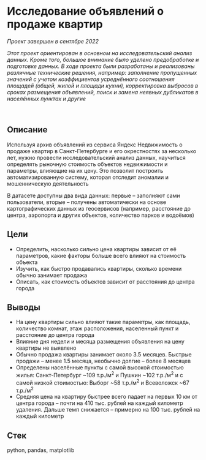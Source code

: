 # Исследование объявлений о продаже квартир
*Проект завершен в сентябре 2022*

*Этот проект ориентирован в основном на исследовательский анализ данных. Кроме того, большое внимание было уделено предобработке и подготовке данных. В ходе проекта были разработаны и реализованы различные технические решения, например: заполнение пропущенных значений с учетом коэффициентов усреднённого соотношения площадей (общей, жилой и площади кухни), корректировка выбросов в сроках размещения объявлений, поиск и замена неявных дубликатов в населённых пунктах и другие*

<br>

## Описание
Используя архив объявлений из сервиса Яндекс Недвижимость о продаже квартир в Санкт-Петербурге и его окрестностях за несколько лет, нужно провести исследовательский анализ данных, научиться определять рыночную стоимость объектов недвижимости и параметры, влияющие на их цену. Это позволит построить автоматизированную систему, которая отследит аномалии и мошенническую деятельность

В датасете доступны два вида данных: первые – заполняют сами пользователи, вторые – получены автоматически на основе картографических данных из геосервисов (например, расстояние до центра, аэропорта и других объектов, количество парков и водоёмов)

## Цели
- Определить, насколько сильно цена квартиры зависит от её параметров, какие факторы больше всего влияют на стоимость объекта
- Изучить, как быстро продавались квартиры, сколько времени обычно занимает продажа
- Описать, как стоимость объектов зависит от расстояния до центра города

## Выводы
- На цену квартиры сильно влияют такие параметры, как площадь, количество комнат, этаж расположения, населенный пункт и расстояние до центра города
- Влияние дня недели и месяца размещения объявления на цену квартиры не выявлено
- Обычно продажа квартиры занимает около 3.5 месяцев. Быстрые продажи – менее 1.5 месяца, необычно долгие – более 8 месяцев
- Определены населённые пункты с самой высокой стоимостью жилья: Санкт-Петербург ~109 т.р./м<sup>2</sup> и Пушкин ~102 т.р./м<sup>2</sup> и с самой низкой стоимостью: Выборг ~58 т.р./м<sup>2</sup> и Всеволожск ~67 т.р./м<sup>2</sup>
- Средняя цена на квартиру быстрее всего падает на первых 10 км от центра города – почти на 410 тыс. рублей на каждый километр удаления. Дальше темп снижается – примерно на 100 тыс. рублей на каждый километр

## Стек
python, pandas, matplotlib
